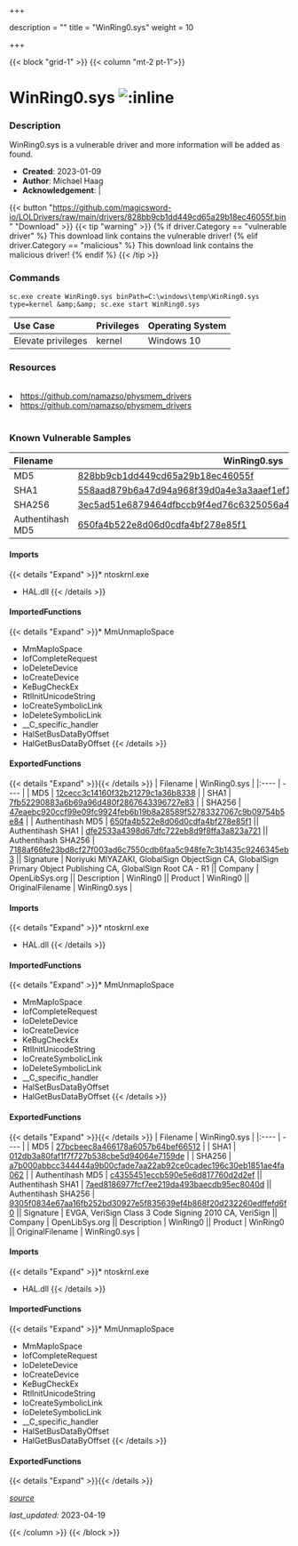 +++

description = ""
title = "WinRing0.sys"
weight = 10

+++


{{< block "grid-1" >}}
{{< column "mt-2 pt-1">}}


# WinRing0.sys ![:inline](/images/twitter_verified.png) 


### Description

WinRing0.sys is a vulnerable driver and more information will be added as found.

- **Created**: 2023-01-09
- **Author**: Michael Haag
- **Acknowledgement**:  | [](https://twitter.com/)

{{< button "https://github.com/magicsword-io/LOLDrivers/raw/main/drivers/828bb9cb1dd449cd65a29b18ec46055f.bin" "Download" >}}
{{< tip "warning" >}}
{% if driver.Category == "vulnerable driver" %}
This download link contains the vulnerable driver!
{% elif driver.Category == "malicious" %}
This download link contains the malicious driver!
{% endif %}
{{< /tip >}}

### Commands

```
sc.exe create WinRing0.sys binPath=C:\windows\temp\WinRing0.sys type=kernel &amp;&amp; sc.exe start WinRing0.sys
```

| Use Case | Privileges | Operating System | 
|:---- | ---- | ---- |
| Elevate privileges | kernel | Windows 10 |

### Resources
<br>
<li><a href=" https://github.com/namazso/physmem_drivers"> https://github.com/namazso/physmem_drivers</a></li>
<li><a href="https://github.com/namazso/physmem_drivers">https://github.com/namazso/physmem_drivers</a></li>
<br>

### Known Vulnerable Samples

| Filename | WinRing0.sys |
|:---- | ---- | 
| MD5 | <a href="https://www.virustotal.com/gui/file/828bb9cb1dd449cd65a29b18ec46055f">828bb9cb1dd449cd65a29b18ec46055f</a> |
| SHA1 | <a href="https://www.virustotal.com/gui/file/558aad879b6a47d94a968f39d0a4e3a3aaef1ef1">558aad879b6a47d94a968f39d0a4e3a3aaef1ef1</a> |
| SHA256 | <a href="https://www.virustotal.com/gui/file/3ec5ad51e6879464dfbccb9f4ed76c6325056a42548d5994ba869da9c4c039a8">3ec5ad51e6879464dfbccb9f4ed76c6325056a42548d5994ba869da9c4c039a8</a> |
| Authentihash MD5 | <a href="https://www.virustotal.com/gui/search/authentihash%253A650fa4b522e8d06d0cdfa4bf278e85f1">650fa4b522e8d06d0cdfa4bf278e85f1</a> || Authentihash SHA1 | <a href="https://www.virustotal.com/gui/search/authentihash%253Adfe2533a4398d67dfc722eb8d9f8ffa3a823a721">dfe2533a4398d67dfc722eb8d9f8ffa3a823a721</a> || Authentihash SHA256 | <a href="https://www.virustotal.com/gui/search/authentihash%253A7188af66fe23bd8cf27f003ad6c7550cdb6faa5c948fe7c3b1435c9246345eb3">7188af66fe23bd8cf27f003ad6c7550cdb6faa5c948fe7c3b1435c9246345eb3</a> || Signature | TOSHIBA AMERICA INFORMATION SYSTEMS, INC., VeriSign Class 3 Code Signing 2004 CA, VeriSign Class 3 Public Primary CA   || Company | OpenLibSys.org || Description | WinRing0 || Product | WinRing0 || OriginalFilename | WinRing0.sys |
#### Imports
{{< details "Expand" >}}* ntoskrnl.exe
* HAL.dll
{{< /details >}}
#### ImportedFunctions
{{< details "Expand" >}}* MmUnmapIoSpace
* MmMapIoSpace
* IofCompleteRequest
* IoDeleteDevice
* IoCreateDevice
* KeBugCheckEx
* RtlInitUnicodeString
* IoCreateSymbolicLink
* IoDeleteSymbolicLink
* __C_specific_handler
* HalSetBusDataByOffset
* HalGetBusDataByOffset
{{< /details >}}
#### ExportedFunctions
{{< details "Expand" >}}{{< /details >}}
| Filename | WinRing0.sys |
|:---- | ---- | 
| MD5 | <a href="https://www.virustotal.com/gui/file/12cecc3c14160f32b21279c1a36b8338">12cecc3c14160f32b21279c1a36b8338</a> |
| SHA1 | <a href="https://www.virustotal.com/gui/file/7fb52290883a6b69a96d480f2867643396727e83">7fb52290883a6b69a96d480f2867643396727e83</a> |
| SHA256 | <a href="https://www.virustotal.com/gui/file/47eaebc920ccf99e09fc9924feb6b19b8a28589f52783327067c9b09754b5e84">47eaebc920ccf99e09fc9924feb6b19b8a28589f52783327067c9b09754b5e84</a> |
| Authentihash MD5 | <a href="https://www.virustotal.com/gui/search/authentihash%253A650fa4b522e8d06d0cdfa4bf278e85f1">650fa4b522e8d06d0cdfa4bf278e85f1</a> || Authentihash SHA1 | <a href="https://www.virustotal.com/gui/search/authentihash%253Adfe2533a4398d67dfc722eb8d9f8ffa3a823a721">dfe2533a4398d67dfc722eb8d9f8ffa3a823a721</a> || Authentihash SHA256 | <a href="https://www.virustotal.com/gui/search/authentihash%253A7188af66fe23bd8cf27f003ad6c7550cdb6faa5c948fe7c3b1435c9246345eb3">7188af66fe23bd8cf27f003ad6c7550cdb6faa5c948fe7c3b1435c9246345eb3</a> || Signature | Noriyuki MIYAZAKI, GlobalSign ObjectSign CA, GlobalSign Primary Object Publishing CA, GlobalSign Root CA - R1   || Company | OpenLibSys.org || Description | WinRing0 || Product | WinRing0 || OriginalFilename | WinRing0.sys |
#### Imports
{{< details "Expand" >}}* ntoskrnl.exe
* HAL.dll
{{< /details >}}
#### ImportedFunctions
{{< details "Expand" >}}* MmUnmapIoSpace
* MmMapIoSpace
* IofCompleteRequest
* IoDeleteDevice
* IoCreateDevice
* KeBugCheckEx
* RtlInitUnicodeString
* IoCreateSymbolicLink
* IoDeleteSymbolicLink
* __C_specific_handler
* HalSetBusDataByOffset
* HalGetBusDataByOffset
{{< /details >}}
#### ExportedFunctions
{{< details "Expand" >}}{{< /details >}}
| Filename | WinRing0.sys |
|:---- | ---- | 
| MD5 | <a href="https://www.virustotal.com/gui/file/27bcbeec8a466178a6057b64bef66512">27bcbeec8a466178a6057b64bef66512</a> |
| SHA1 | <a href="https://www.virustotal.com/gui/file/012db3a80faf1f7f727b538cbe5d94064e7159de">012db3a80faf1f7f727b538cbe5d94064e7159de</a> |
| SHA256 | <a href="https://www.virustotal.com/gui/file/a7b000abbcc344444a9b00cfade7aa22ab92ce0cadec196c30eb1851ae4fa062">a7b000abbcc344444a9b00cfade7aa22ab92ce0cadec196c30eb1851ae4fa062</a> |
| Authentihash MD5 | <a href="https://www.virustotal.com/gui/search/authentihash%253Ac4355451eccb590e5e6d817760d2d2ef">c4355451eccb590e5e6d817760d2d2ef</a> || Authentihash SHA1 | <a href="https://www.virustotal.com/gui/search/authentihash%253A7aed8186977fcf7ee219da493baecdb95ec8040d">7aed8186977fcf7ee219da493baecdb95ec8040d</a> || Authentihash SHA256 | <a href="https://www.virustotal.com/gui/search/authentihash%253A9305f0834e67aa16fb252bd30927e5f835639ef4b868f20d232260edffefd6f0">9305f0834e67aa16fb252bd30927e5f835639ef4b868f20d232260edffefd6f0</a> || Signature | EVGA, VeriSign Class 3 Code Signing 2010 CA, VeriSign   || Company | OpenLibSys.org || Description | WinRing0 || Product | WinRing0 || OriginalFilename | WinRing0.sys |
#### Imports
{{< details "Expand" >}}* ntoskrnl.exe
* HAL.dll
{{< /details >}}
#### ImportedFunctions
{{< details "Expand" >}}* MmUnmapIoSpace
* MmMapIoSpace
* IofCompleteRequest
* IoDeleteDevice
* IoCreateDevice
* KeBugCheckEx
* RtlInitUnicodeString
* IoCreateSymbolicLink
* IoDeleteSymbolicLink
* __C_specific_handler
* HalSetBusDataByOffset
* HalGetBusDataByOffset
{{< /details >}}
#### ExportedFunctions
{{< details "Expand" >}}{{< /details >}}



[*source*](https://github.com/magicsword-io/LOLDrivers/tree/main/yaml/winring0.yaml)

*last_updated:* 2023-04-19








{{< /column >}}
{{< /block >}}
